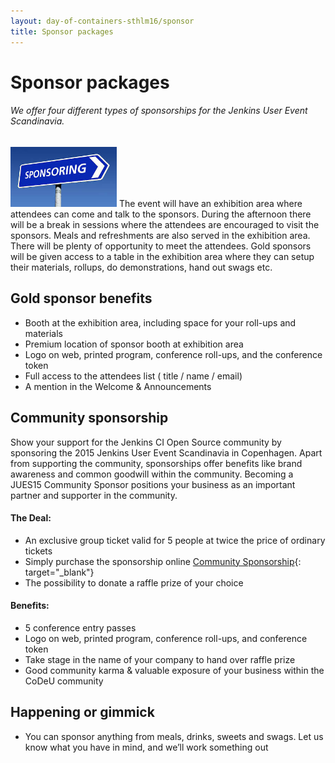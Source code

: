 ```yaml
---
layout: day-of-containers-sthlm16/sponsor
title: Sponsor packages
---
```

# Sponsor packages

###### We offer four different types of sponsorships for the Jenkins User Event Scandinavia.

<img class="stdleft" style="width:170px;" src="/jues15/images/sponsoring.jpg"/> The event will have an exhibition area where attendees can come and talk to the sponsors. During the afternoon there will be a break in sessions where the attendees are encouraged to visit the sponsors. Meals and refreshments are also served in the exhibition area. There will be plenty of opportunity to meet the attendees. Gold sponsors will be given access to a table in the exhibition area where they can setup their materials, roll­ups, do demonstrations, hand out swags etc.

## Gold sponsor benefits
* Booth at the exhibition area, including space for your roll-ups and materials
* Premium location of sponsor booth at exhibition area
* Logo on web, printed program, conference roll-ups, and the conference token
* Full access to the attendees list ( title / name / email)
* A mention in the Welcome & Announcements

## Community sponsorship
Show your support for the Jenkins CI Open Source community by sponsoring the 2015 Jenkins User Event Scandinavia in Copenhagen. Apart from supporting the community, sponsorships offer benefits like brand awareness and common goodwill within the community. Becoming a JUES15 Community Sponsor positions your business as an important partner and supporter in the community.

#### The Deal:

* An exclusive group ticket valid for 5 people at twice the price of ordinary tickets
* Simply purchase the sponsorship online [Community Sponsorship](http://www.eventbrite.com/e/jenkins-user-event-scandinavia-2015-tickets-17385654962?aff=erellivorg){: target="_blank"}
* The possibility to donate a raffle prize of your choice

#### Benefits:
* 5 conference entry passes
* Logo on web, printed program, conference roll-ups, and conference token
* Take stage in the name of your company to hand over raffle prize
* Good community karma & valuable exposure of your business within the CoDeU community  

## Happening or gimmick

* You can sponsor anything from meals, drinks, sweets and swags. Let us know what you
have in mind, and we’ll work something out
